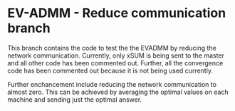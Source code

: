 # EV-ADMM - Reduce communication branch
This branch contains the code to test the the EVADMM by reducing the network communication. Currently, only xSUM is being sent to the master and all other code has been commented out. Further, all the convergence code has been commented out because it is not being used currently.

Further enchancement include reducing the network communication to almost zero. This can be achieved by averaging the optimal values on each machine and sending just the optimal answer.
